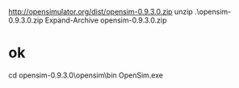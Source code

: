 http://opensimulator.org/dist/opensim-0.9.3.0.zip
unzip .\opensim-0.9.3.0.zip
Expand-Archive opensim-0.9.3.0.zip
# ok
cd opensim-0.9.3.0\opensim\bin
OpenSim.exe
